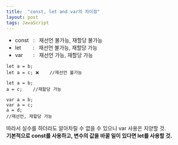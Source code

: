 ```yaml
---
title:  "const, let and var의 차이점"
layout: post
tags: JavaScript
---
```


* const &nbsp;&nbsp;:&nbsp;&nbsp; 재선언 불가능, 재할당 불가능 
*  let &nbsp;&nbsp;&nbsp;&nbsp;&nbsp;&nbsp;  :&nbsp;&nbsp;  재선언 불가능, 재할당 가능  
*  var  &nbsp;&nbsp;&nbsp;&nbsp;&nbsp;&nbsp;:&nbsp;&nbsp;  재선언 가능, 재할당 가능    







```
let a = b;
let a = c; ❌️    //재선언 불가능

let a = b;
a = c;    //재할당 가능
```

```
var a = b;
var a = c;
a = d;
//재선언, 재할당 가능
```
따라서 실수를 하더라도 알아차릴 수 없을 수 있으니 var 사용은 지양할 것.<br>
**기본적으로 const를 사용하고, 변수의 값을 바꿀 일이 있다면 let를 사용할 것.**
